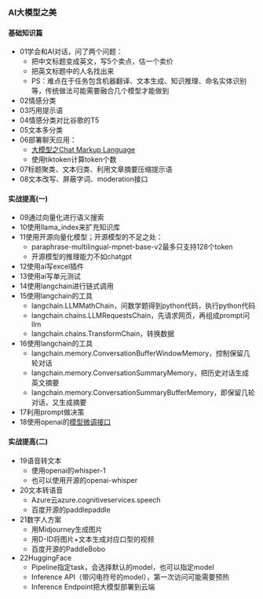 ### AI大模型之美

#### 基础知识篇
* 01学会和AI对话，问了两个问题：
  * 把中文标题变成英文，写5个卖点，估一个卖价
  * 把英文标题中的人名找出来
  * PS：难点在于任务包含机器翻译、文本生成、知识推理、命名实体识别等，传统做法可能需要融合几个模型才能做到
* 02情感分类
* 03巧用提示语
* 04情感分类对比谷歌的T5
* 05文本多分类
* 06部署聊天应用：
  * [大模型之Chat Markup Language](https://blog.csdn.net/fzcoolbaby/article/details/133970545)
  * 使用tiktoken计算token个数
* 07标题聚类、文本归类、利用文章摘要压缩提示语
* 08文本改写、屏蔽字词、moderation接口

#### 实战提高(一)
* 09通过向量化进行语义搜索
* 10使用llama_index来扩充知识库
* 11使用开源向量化模型；开源模型的不足之处：
  * paraphrase-multilingual-mpnet-base-v2最多只支持128个token
  * 开源模型的推理能力不如chatgpt
* 12使用ai写excel插件
* 13使用ai写单元测试
* 14使用langchain进行链式调用
* 15使用langchain的工具
  * langchain.LLMMathChain，问数学题得到python代码，执行python代码
  * langchain.chains.LLMRequestsChain，先请求网页，再组成prompt问llm
  * langchain.chains.TransformChain，转换数据
* 16使用langchain的工具
  * langchain.memory.ConversationBufferWindowMemory，控制保留几轮对话
  * langchain.memory.ConversationSummaryMemory，把历史对话生成英文摘要
  * langchain.memory.ConversationSummaryBufferMemory，即保留几轮对话，又生成摘要
* 17利用prompt做决策
* 18使用openai的[模型微调接口](https://www.eula.club/blogs/%E5%AF%B9OpenAI%E7%9A%84ChatGPT%E5%A4%A7%E6%A8%A1%E5%9E%8B%E8%BF%9B%E8%A1%8C%E5%BE%AE%E8%B0%83.html)

#### 实战提高(二)
* 19语音转文本
  * 使用openai的whisper-1
  * 也可以使用开源的openai-whisper
* 20文本转语音
  * Azure云azure.cognitiveservices.speech
  * 百度开源的paddlepaddle
* 21数字人方案
  * 用Midjourney生成图片
  * 用D-ID将图片+文本生成对应口型的视频
  * 百度开源的PaddleBobo
* 22HuggingFace
  * Pipeline指定task，会选择默认的model，也可以指定model
  * Inference API（带闪电符号的model），第一次访问可能需要预热
  * Inference Endpoint把大模型部署到云端




















